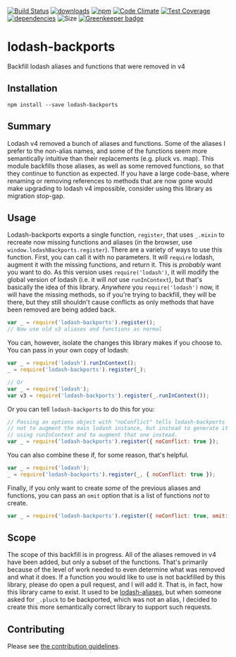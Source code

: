 [![Build Status](https://travis-ci.org/tandrewnichols/lodash-backports.png)](https://travis-ci.org/tandrewnichols/lodash-backports) [![downloads](http://img.shields.io/npm/dm/lodash-backports.svg)](https://npmjs.org/package/lodash-backports) [![npm](http://img.shields.io/npm/v/lodash-backports.svg)](https://npmjs.org/package/lodash-backports) [![Code Climate](https://codeclimate.com/github/tandrewnichols/lodash-backports/badges/gpa.svg)](https://codeclimate.com/github/tandrewnichols/lodash-backports) [![Test Coverage](https://codeclimate.com/github/tandrewnichols/lodash-backports/badges/coverage.svg)](https://codeclimate.com/github/tandrewnichols/lodash-backports) [![dependencies](https://david-dm.org/tandrewnichols/lodash-backports.png)](https://david-dm.org/tandrewnichols/lodash-backports) ![Size](https://img.shields.io/badge/size-853b-brightgreen.svg) [![Greenkeeper badge](https://badges.greenkeeper.io/tandrewnichols/lodash-backports.svg)](https://greenkeeper.io/)

# lodash-backports

Backfill lodash aliases and functions that were removed in v4

## Installation

`npm install --save lodash-backports`

## Summary

Lodash v4 removed a bunch of aliases and functions. Some of the aliases I prefer to the non-alias names, and some of the functions seem more semantically intuitive than their replacements (e.g. pluck vs. map). This module backfills those aliases, as well as some removed functions, so that they continue to function as expected. If you have a large code-base, where renaming or removing references to methods that are now gone would make upgrading to lodash v4 impossible, consider using this library as migration stop-gap.

## Usage

Lodash-backports exports a single function, `register`, that uses `_.mixin` to recreate now missing functions and aliases (in the browser, use `window.lodashBackports.register`). There are a variety of ways to use this function. First, you can call it with no parameters. It will `require` lodash, augment it with the missing functions, and return it. This is _probably_ want you want to do.  As this version uses `require('lodash')`, it will modify the global version of lodash (i.e. it will _not_ use `runInContext`), but that's basically the idea of this library. _Anywhere_ you `require('lodash')` now, it will have the missing methods, so if you're trying to backfill, they will be there, but they still shouldn't cause conflicts as only methods that have been removed are being added back.

```js
var _ = require('lodash-backports').register();
// Now use old v3 aliases and functions as normal
```

You can, however, isolate the changes this library makes if you choose to. You can pass in your own copy of lodash:

```js
var _ = require('lodash').runInContext();
_ = require('lodash-backports').register(_);

// Or
var _ = require('lodash');
var v3 = require('lodash-backports').register(_.runInContext());
```

Or you can tell `lodash-backports` to do this for you:

```js
// Passing an options object with "noConflict" tells lodash-backports
// not to augment the main lodash instance, but instead to generate it's own
// using runInContext and to augment that one instead.
var _ = require('lodash-backports').register({ noConflict: true });
```

You can also combine these if, for some reason, that's helpful.

```js
var _ = require('lodash');
_ = require('lodash-backports').register(_, { noConflict: true });
```

Finally, if you only want to create _some_ of the previous aliases and functions, you can pass an `omit` option that is a list of functions _not_ to create.

```js
var _ = require('lodash-backports').register({ noConflict: true, omit: ['foldl', 'foldr', 'backflow'] });
```

## Scope

The scope of this backfill is in progress. All of the aliases removed in v4 have been added, but only a subset of the functions. That's primarily because of the level of work needed to even determine what was removed and what it does. If a function you would like to use is not backfilled by this library, please do open a pull request, and I will add it. That is, in fact, how this library came to exist. It used to be [lodash-aliases](https://github.com/tandrewnichols/lodash-aliases), but when someone asked for `_.pluck` to be backported, which was not an alias, I decided to create this more semantically correct library to support such requests.

## Contributing

Please see [the contribution guidelines](CONTRIBUTING.md).
